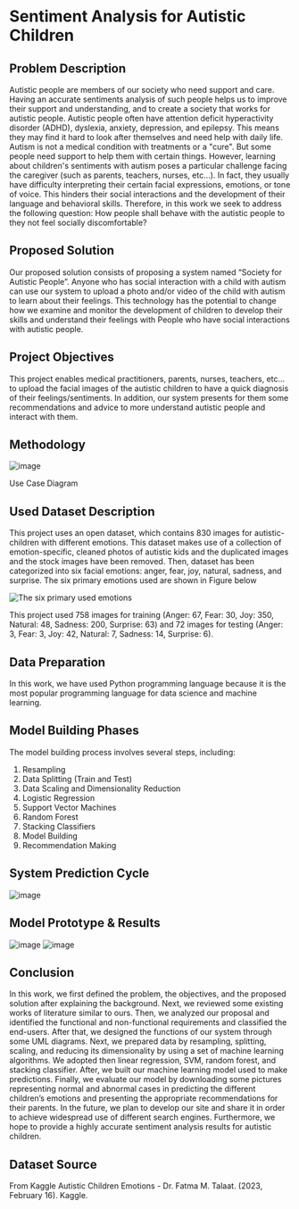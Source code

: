# Sentiment Analysis for Autistic Children
## Problem Description 
Autistic people are members of our society who need support and care. Having an accurate sentiments analysis of such people helps us to improve their support and understanding, and to create a society that works for autistic people. Autistic people often have attention deficit hyperactivity disorder (ADHD), dyslexia, anxiety, depression, and epilepsy. This means they may find it hard to look after themselves and need help with daily life. Autism is not a medical condition with treatments or a "cure". But some people need support to help them with certain things.
However, learning about children's sentiments with autism poses a particular challenge facing the caregiver (such as parents, teachers, nurses, etc…). In fact, they usually have difficulty interpreting their certain facial expressions, emotions, or tone of voice. This hinders their social interactions and the development of their language and behavioral skills. Therefore, in this work we seek to address the following question: How people shall behave with the autistic people to they not feel socially discomfortable?
## Proposed Solution
Our proposed solution consists of proposing a system named “Society for Autistic People”. Anyone who has social interaction with a child with autism can use our system to upload a photo and/or video of the child with autism to learn about their feelings. This technology has the potential to change how we examine and monitor the development of children to develop their skills and understand their feelings with People who have social interactions with autistic people.
## Project Objectives
This project enables medical practitioners, parents, nurses, teachers, etc… to upload the facial images of the autistic children to have a quick diagnosis of their feelings/sentiments. In addition, our system presents for them some recommendations and advice to more understand autistic people and interact with them.

## Methodology
![image](https://github.com/jawaherIb/Sentiment-Analysis-for-AutisticChildren/assets/136590920/9a8537b6-d779-4c02-b040-ecd4b4d1b18c)

Use Case Diagram 
## Used Dataset Description
This project uses an open dataset, which contains 830 images for autistic-children with different emotions. This dataset makes use of a collection of emotion-specific, cleaned photos of autistic kids and the duplicated images and the stock images have been removed. Then, dataset has been categorized into six facial emotions: anger, fear, joy, natural, sadness, and surprise. The six primary emotions used are shown in Figure below

![The six primary used emotions](https://github.com/jawaherIb/Sentiment-Analysis-for-AutisticChildren/assets/136590920/86320784-d4f9-4605-95fb-16160c9ba760)

This project used 758 images for training (Anger: 67, Fear: 30, Joy: 350, Natural: 48, Sadness: 200, Surprise: 63) and 72 images for testing (Anger: 3, Fear: 3, Joy: 42, Natural: 7, Sadness: 14, Surprise: 6).

## Data Preparation
In this work, we have used Python programming language because it is the most popular programming language for data science and machine learning.

## Model Building Phases
The model building process involves several steps, including:

1. Resampling
2. Data Splitting (Train and Test)
3. Data Scaling and Dimensionality Reduction
4. Logistic Regression
5. Support Vector Machines
6. Random Forest
7. Stacking Classifiers
8. Model Building
9. Recommendation Making

## System Prediction Cycle
![image](https://github.com/jawaherIb/Sentiment-Analysis-for-AutisticChildren/assets/136590920/3d015930-cff7-485e-806d-cdc5ac5f28f9)

## Model Prototype & Results
![image](https://github.com/jawaherIb/Sentiment-Analysis-for-AutisticChildren/assets/136590920/ac39e163-960c-4f81-b64a-e42cb9263151)
![image](https://github.com/jawaherIb/Sentiment-Analysis-for-AutisticChildren/assets/136590920/a45bd2f0-75ce-46f6-8edb-1799db286274)



## Conclusion
In this work, we first defined the problem, the objectives, and the proposed solution after explaining the background. Next, we reviewed some existing works of literature similar to ours. Then, we analyzed our proposal and identified the functional and non-functional requirements and classified the end-users. After that, we designed the functions of our system through some UML diagrams. Next, we prepared data by resampling, splitting, scaling, and reducing its dimensionality by using a set of machine learning algorithms. We adopted then linear regression, SVM, random forest, and stacking classifier. After, we built our machine learning model used to make predictions. Finally, we evaluate our model by downloading some pictures representing normal and abnormal cases in predicting the different children’s emotions and presenting the appropriate recommendations for their parents.
In the future, we plan to develop our site and share it in order to achieve widespread use of different search engines. Furthermore, we hope to provide a highly accurate sentiment analysis results for autistic children.

## Dataset Source 
From Kaggle Autistic Children Emotions - Dr. Fatma M. Talaat. (2023, February 16). Kaggle.
 
